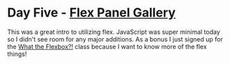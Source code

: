 # Day Five - [Flex Panel Gallery](https://github.com/stpCollabr8nLstn/JavaScript30/tree/master/05%20-%20Flex%20Panel%20Gallery)

This was a great intro to utilizing flex. JavaScript was super minimal today so I didn't see room for any major additions. 
As a bonus I just signed up for the [What the Flexbox?!](https://flexbox.io/) class because I want to know more of the flex things!
